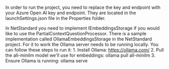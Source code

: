 ﻿In order to run the project, you need to replace the key and endpoint with your Azure Open AI key and endpoint.
They are located in the launchSettings.json file in the Properties folder.

In NetStandard you need to implement IEmbeddingsStorage if you would like to use the PartialContextQuestionProcessor.
There is a sample implementation called OllamaEmbeddingsStorage in the NetStandard project.
For it to work the Ollama server needs to be running locally. You can follow these steps to run it:
    1. Install Ollama: https://ollama.com/
    2. Pull the all-minilm model we'll use for embeddings: ollama pull all-minilm
    3. Ensure Ollama is running: ollama serve